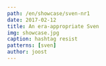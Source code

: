```yaml
---
path: /en/showcase/sven-nr1
date: 2017-02-12
title: An era-appropriate Sven
img: showcase.jpg
caption: hashtag resist
patterns: [sven]
author: joost
---
```

